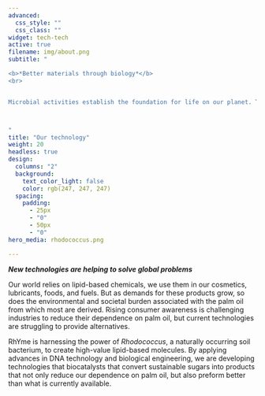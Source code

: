 ```yaml
---
advanced:
  css_style: ""
  css_class: ""
widget: tech-tech
active: true
filename: img/about.png
subtitle: "

<b>*Better materials through biology*</b>
<br>


Microbial activities establish the foundation for life on our planet. Tapping into this potential, we can create sustainable bio-based materials that preform better for both us and our planet.



"
title: "Our technology"
weight: 20
headless: true
design:
  columns: "2"
  background:
    text_color_light: false
    color: rgb(247, 247, 247)
  spacing:
    padding:
      - 25px
      - "0"
      - 50px
      - "0"
hero_media: rhodococcus.png

---
```


***New technologies are helping to solve global problems***

Our world relies on lipid-based chemicals, we use them in our cosmetics, lubricants, foods, and fuels. But as demands for these products grow, so does the environmental and societal burden associated with the palm oil from which most are derived. Rising consumer awareness is challenging industries to reduce their dependence on palm oil, but current technologies are struggling to provide alternatives.

RhYme is harnessing the power of *Rhodococcus*, a naturally occurring soil bacterium, to create high-value lipid-based molecules. By applying advances in DNA technology and biological engineering, we are developing technologies that biocatalysts that convert sustainable sugars into products that not only reduce our dependence on palm oil, but also preform better than what is currently available. 